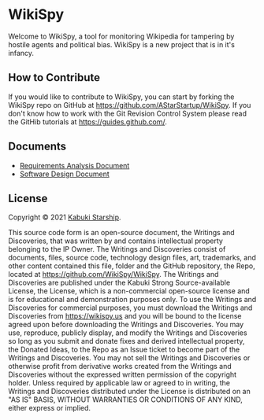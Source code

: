 # WikiSpy

Welcome to WikiSpy, a tool for monitoring Wikipedia for tampering by hostile agents and political bias. WikiSpy is a new project that is in it's infancy.

## How to Contribute

If you would like to contribute to WikiSpy, you can start by forking the WikiSpy repo on GitHub at <https://github.com/AStarStartup/WikiSpy>. If you don't know how to work with the Git Revision Control System please read the GitHib tutorials at <https://guides.github.com/>.

## Documents

* [Requirements Analysis Document](./RAD/)
* [Software Design Document](./SDD/)

## License

Copyright © 2021 [Kabuki Starship](https://kabukistarship.com).

This source code form is an open-source document, the Writings and Discoveries, that was written by and contains intellectual property belonging to the IP Owner. The Writings and Discoveries consist of documents, files, source code, technology design files, art, trademarks, and other content contained this file, folder and the GitHub repository, the Repo, located at <https://github.com/WikiSpy/WikiSpy>. The Writings and Discoveries are published under the Kabuki Strong Source-available License, the License, which is a non-commercial open-source license and is for educational and demonstration purposes only. To use the Writings and Discoveries for commercial purposes, you must download the Writings and Discoveries from <https://wikispy.us> and you will be bound to the license agreed upon before downloading the Writings and Discoveries. You may use, reproduce, publicly display, and modify the Writings and Discoveries so long as you submit and donate fixes and derived intellectual property, the Donated Ideas, to the Repo as an Issue ticket to become part of the Writings and Discoveries. You may not sell the Writings and Discoveries or otherwise profit from derivative works created from the Writings and Discoveries without the expressed written permission of the copyright holder. Unless required by applicable law or agreed to in writing, the Writings and Discoveries distributed under the License is distributed on an "AS IS" BASIS, WITHOUT WARRANTIES OR CONDITIONS OF ANY KIND, either express or implied.
